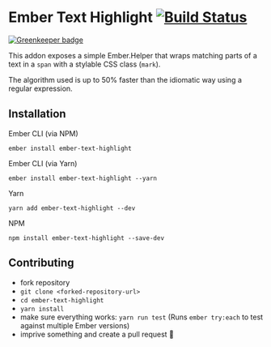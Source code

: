 # Ember Text Highlight [![Build Status](https://travis-ci.org/konradjurk/ember-text-highlight.svg?branch=master)](https://travis-ci.org/konradjurk/ember-text-highlight)

[![Greenkeeper badge](https://badges.greenkeeper.io/konradjurk/ember-text-highlight.svg)](https://greenkeeper.io/)

This addon exposes a simple Ember.Helper that wraps matching parts of a text in a `span` with a stylable CSS class (`mark`).

The algorithm used is up to 50% faster than the idiomatic way using a regular expression.

## Installation

Ember CLI (via NPM)

`ember install ember-text-highlight`

Ember CLI (via Yarn)

`ember install ember-text-highlight --yarn`

Yarn

`yarn add ember-text-highlight --dev`

NPM

`npm install ember-text-highlight --save-dev`


## Contributing

* fork repository
* `git clone <forked-repository-url>`
* `cd ember-text-highlight`
* `yarn install`
* make sure everything works: `yarn run test` (Runs `ember try:each` to test against multiple Ember versions)
* imprive something and create a pull request 🙌
